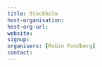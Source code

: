 ```yaml
---
title: Stockholm
host-organisation: 
host-org-url: 
website:
signup:
organisers: [Robin Fondberg]
contact: 
---
```

